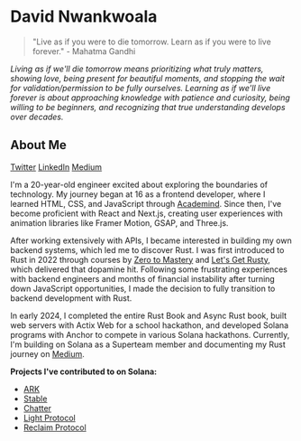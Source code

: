# David Nwankwoala

> "Live as if you were to die tomorrow. Learn as if you were to live forever." - Mahatma Gandhi

*Living as if we'll die tomorrow means prioritizing what truly matters, showing love, being present for beautiful moments, and stopping the wait for validation/permission to be fully ourselves. Learning as if we'll live forever is about approaching knowledge with patience and curiosity, being willing to be beginners, and recognizing that true understanding develops over decades.*

## About Me

[Twitter](https://twitter.com/heisdave7)
[LinkedIn](https://ng.linkedin.com/in/david-n-9356a5232)
[Medium](https://medium.com/@davidjrn247)

I'm a 20-year-old engineer excited about exploring the boundaries of technology. My journey began at 16 as a frontend developer, where I learned HTML, CSS, and JavaScript through [Academind](https://academind.com). Since then, I've become proficient with React and Next.js, creating user experiences with animation libraries like Framer Motion, GSAP, and Three.js.

After working extensively with APIs, I became interested in building my own backend systems, which led me to discover Rust. I was first introduced to Rust in 2022 through courses by [Zero to Mastery](https://youtube.com/@ZeroToMastery) and [Let's Get Rusty](https://youtube.com/@letsgetrusty), which delivered that dopamine hit. Following some frustrating experiences with backend engineers and months of financial instability after turning down JavaScript opportunities, I made the decision to fully transition to backend development with Rust.

In early 2024, I completed the entire Rust Book and Async Rust book, built web servers with Actix Web for a school hackathon, and developed Solana programs with Anchor to compete in various Solana hackathons. Currently, I'm building on Solana as a Superteam member and documenting my Rust journey on [Medium](https://medium.com/@davidjrn247).

**Projects I've contributed to on Solana:**
- [ARK](https://useark.xyz)
- [Stable](https://stable.fun)
- [Chatter](https://usechatter.app)
- [Light Protocol](https://github.com/Lightprotocol/groth16-solana)
- [Reclaim Protocol](https://github.com/reclaimprotocol/reclaim-solana-sdk)

